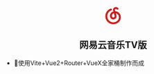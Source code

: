 <div align="center">

<img width="40px" height="40px" src="https://github.com/Groupguanfang/Netease-Vite/blob/master/src/assets/logo.png?raw=true" />

## 网易云音乐TV版

</div>

* 📝使用Vite+Vue2+Router+VueX全家桶制作而成
